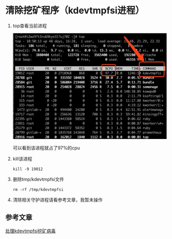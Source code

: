 # 清除挖矿程序（kdevtmpfsi进程）

1. top查看当前进程

   ![image-20191226111855253](./img/image-20191226111855253.png)

   可以看到该进程就占了97%的cpu

2. kill该进程

   ```
   kill -9 19012
   ```

3. 删除tmp/kdevtmpfsi文件

   ```
   rm -rf /tmp/kdevtmpfsi
   ```

4. 清除相关守护进程请看参考文章，我暂未操作

   

## 参考文章

[处理kdevtmpfsi挖矿病毒](https://blog.csdn.net/u014589116/article/details/103705690)